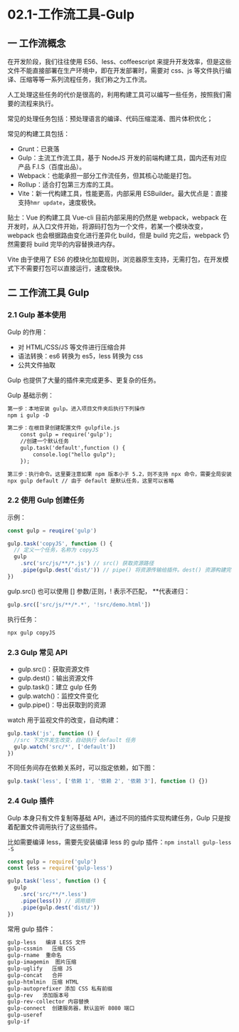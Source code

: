 # 02.1-工作流工具-Gulp

## 一 工作流概念

在开发阶段，我们往往使用 ES6、less、coffeescript 来提升开发效率，但是这些文件不能直接部署在生产环境中，即在开发部署时，需要对 css、js 等文件执行编译、压缩等等一系列流程任务，我们称之为工作流。

人工处理这些任务的代价是很高的，利用构建工具可以编写一些任务，按照我们需要的流程来执行。

常见的处理任务包括：预处理语言的编译、代码压缩混淆、图片体积优化；

常见的构建工具包括：

- Grunt：已衰落
- Gulp：主流工作流工具，基于 NodeJS 开发的前端构建工具，国内还有对应产品 F.I.S（百度出品）。
- Webpack：也能承担一部分工作流任务，但其核心功能是打包。
- Rollup：适合打包第三方库的工具。
- Vite：新一代构建工具，性能更高，内部采用 ESBuilder。最大优点是：直接支持`hmr update`，速度极快。

贴士：Vue 的构建工具 Vue-cli 目前内部采用的仍然是 webpack，webpack 在开发时，从入口文件开始，将源码打包为一个文件，若某一个模块改变，webpack 也会根据路由变化进行差异化 build，但是 build 完之后，webpack 仍然需要将 build 完毕的内容替换进内存。

Vite 由于使用了 ES6 的模块化加载规则，浏览器原生支持，无需打包，在开发模式下不需要打包可以直接运行，速度极快。

## 二 工作流工具 Gulp

### 2.1 Gulp 基本使用

Gulp 的作用：

- 对 HTML/CSS/JS 等文件进行压缩合并
- 语法转换：es6 转换为 es5，less 转换为 css
- 公共文件抽取

Gulp 也提供了大量的插件来完成更多、更复杂的任务。

Gulp 基础示例：

```txt
第一步：本地安装 gulp。进入项目文件夹后执行下列操作
npm i gulp -D

第二步：在根目录创建配置文件 gulpfile.js
    const gulp = require('gulp');
    //创建一个默认任务
    gulp.task('default',function () {
        console.log("hello gulp");
    });

第三步：执行命令。这里要注意如果 npm 版本小于 5.2，则不支持 npx 命令，需要全局安装一次 gulp，然后直接运行 gulp 命令即可
npx gulp default // 由于 default 是默认任务，这里可以省略
```

### 2.2 使用 Gulp 创建任务

示例：

```js
const gulp = reuqire('gulp')

gulp.task('copyJS', function () {
  // 定义一个任务，名称为 copyJS
  gulp
    .src('src/js/**/*.js') // src() 获取资源路径
    .pipe(gulp.dest('dist/')) // pipe() 将资源传输给插件。dest() 资源构建完毕后自动创建的路径
})
```

gulp.src() 也可以使用 [] 参数/正则，! 表示不匹配， \*\*代表递归：

```js
gulp.src(['src/js/**/*.*', '!src/demo.html'])
```

执行任务：

```txt
npx gulp copyJS
```

### 2.3 Gulp 常见 API

- gulp.src()：获取资源文件
- gulp.dest()：输出资源文件
- gulp.task()：建立 gulp 任务
- gulp.watch()：监控文件变化
- gulp.pipe()：导出获取到的资源

watch 用于监视文件的改变，自动构建：

```js
gulp.task('js', function () {
  //src 下文件发生改变，自动执行 default 任务
  gulp.watch('src/*', ['default'])
})
```

不同任务间存在依赖关系时，可以指定依赖，如下图：

```js
gulp.task('less', ['依赖 1', '依赖 2', '依赖 3'], function () {})
```

### 2.4 Gulp 插件

Gulp 本身只有文件复制等基础 API，通过不同的插件实现构建任务，Gulp 只是按着配置文件调用执行了这些插件。

比如需要编译 less，需要先安装编译 less 的 gulp 插件：`npm install gulp-less -S`

```js
const gulp = require('gulp')
const less = require('gulp-less')

gulp.task('less', function () {
  gulp
    .src('src/**/*.less')
    .pipe(less()) // 调用插件
    .pipe(gulp.dest('dist/'))
})
```

常用 gulp 插件：

```txt
gulp-less   编译 LESS 文件
gulp-cssmin   压缩 CSS
gulp-rname  重命名
gulp-imagemin  图片压缩
gulp-uglify   压缩 JS
gulp-concat   合并
gulp-htmlmin  压缩 HTML
gulp-autoprefixer 添加 CSS 私有前缀
gulp-rev   添加版本号
gulp-rev-collector 内容替换
gulp-connect  创建服务器，默认监听 8080 端口
gulp-useref
gulp-if
```
